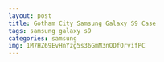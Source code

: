 ```yaml
---
layout: post
title: Gotham City Samsung Galaxy S9 Case
tags: samsung galaxy s9
categories: samsung
img: 1M7HZ69EvHnYzg5s36GmM3nQDfOrvifPC
---
```

